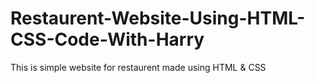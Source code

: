 # Restaurent-Website-Using-HTML-CSS-Code-With-Harry
This is simple website for restaurent made using HTML &amp; CSS
